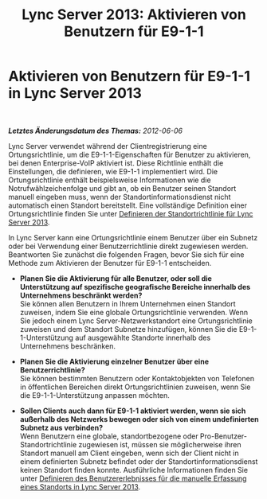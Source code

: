 ﻿---
title: 'Lync Server 2013: Aktivieren von Benutzern für E9-1-1'
TOCTitle: Aktivieren von Benutzern für E9-1-1
ms:assetid: 3cc64f5b-492e-4c47-9713-3c376f2aad02
ms:mtpsurl: https://technet.microsoft.com/de-de/library/Gg425892(v=OCS.15)
ms:contentKeyID: 49293745
ms.date: 05/19/2016
mtps_version: v=OCS.15
ms.translationtype: HT
---

# Aktivieren von Benutzern für E9-1-1 in Lync Server 2013

 

_**Letztes Änderungsdatum des Themas:** 2012-06-06_

Lync Server verwendet während der Clientregistrierung eine Ortungsrichtlinie, um die E9-1-1-Eigenschaften für Benutzer zu aktivieren, bei denen Enterprise-VoIP aktiviert ist. Diese Richtlinie enthält die Einstellungen, die definieren, wie E9-1-1 implementiert wird. Die Ortungsrichtlinie enthält beispielsweise Informationen wie die Notrufwählzeichenfolge und gibt an, ob ein Benutzer seinen Standort manuell eingeben muss, wenn der Standortinformationsdienst nicht automatisch einen Standort bereitstellt. Eine vollständige Definition einer Ortungsrichtlinie finden Sie unter [Definieren der Standortrichtlinie für Lync Server 2013](lync-server-2013-defining-the-location-policy.md).

In Lync Server kann eine Ortungsrichtlinie einem Benutzer über ein Subnetz oder bei Verwendung einer Benutzerrichtlinie direkt zugewiesen werden. Beantworten Sie zunächst die folgenden Fragen, bevor Sie sich für eine Methode zum Aktivieren der Benutzer für E9-1-1 entscheiden.

  - **Planen Sie die Aktivierung für alle Benutzer, oder soll die Unterstützung auf spezifische geografische Bereiche innerhalb des Unternehmens beschränkt werden?**  
    Sie können allen Benutzern in Ihrem Unternehmen einen Standort zuweisen, indem Sie eine globale Ortungsrichtlinie verwenden. Wenn Sie jedoch einem Lync Server-Netzwerkstandort eine Ortungsrichtlinie zuweisen und dem Standort Subnetze hinzufügen, können Sie die E9-1-1-Unterstützung auf ausgewählte Standorte innerhalb des Unternehmens beschränken.

<!-- end list -->

  - **Planen Sie die Aktivierung einzelner Benutzer über eine Benutzerrichtlinie?**  
    Sie können bestimmten Benutzern oder Kontaktobjekten von Telefonen in öffentlichen Bereichen direkt Ortungsrichtlinien zuweisen, wenn Sie die E9-1-1-Unterstützung anpassen möchten.

<!-- end list -->

  - **Sollen Clients auch dann für E9-1-1 aktiviert werden, wenn sie sich außerhalb des Netzwerks bewegen oder sich von einem undefinierten Subnetz aus verbinden?**  
    Wenn Benutzern eine globale, standortbezogene oder Pro-Benutzer-Standortrichtlinie zugewiesen ist, müssen sie möglicherweise ihren Standort manuell am Client eingeben, wenn sich der Client nicht in einem definierten Subnetz befindet oder der Standortinformationsdienst keinen Standort finden konnte. Ausführliche Informationen finden Sie unter [Definieren des Benutzererlebnisses für die manuelle Erfassung eines Standorts in Lync Server 2013](lync-server-2013-defining-the-user-experience-for-manually-acquiring-a-location.md).

